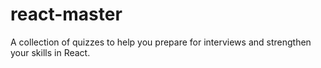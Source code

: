 # react-master
A collection of quizzes to help you prepare for interviews and strengthen your skills in React.
